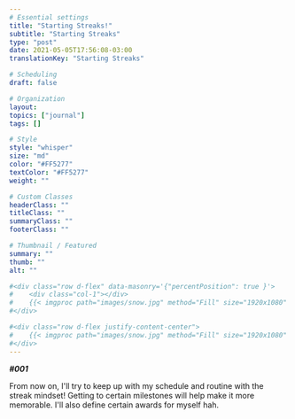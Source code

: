 ```yaml
---
# Essential settings
title: "Starting Streaks!"
subtitle: "Starting Streaks"
type: "post"
date: 2021-05-05T17:56:08-03:00
translationKey: "Starting Streaks"

# Scheduling
draft: false

# Organization
layout:
topics: ["journal"]
tags: []

# Style
style: "whisper"
size: "md"
color: "#FF5277"
textColor: "#FF5277"
weight: ""

# Custom Classes
headerClass: ""
titleClass: ""
summaryClass: ""
footerClass: ""

# Thumbnail / Featured
summary: ""
thumb: ""
alt: ""

#<div class="row d-flex" data-masonry='{"percentPosition": true }'>
#    <div class="col-1"></div>
#    {{< imgproc path="images/snow.jpg" method="Fill" size="1920x1080" col="8" >}}
#</div>

#<div class="row d-flex justify-content-center">
#    {{< imgproc path="images/snow.jpg" method="Fill" size="1920x1080" col="8" >}}
#</div>
---
```


***#001***

From now on, I'll try to keep up with my schedule and routine with the streak mindset! Getting to certain milestones will help make it more memorable. I'll also define certain awards for myself hah.